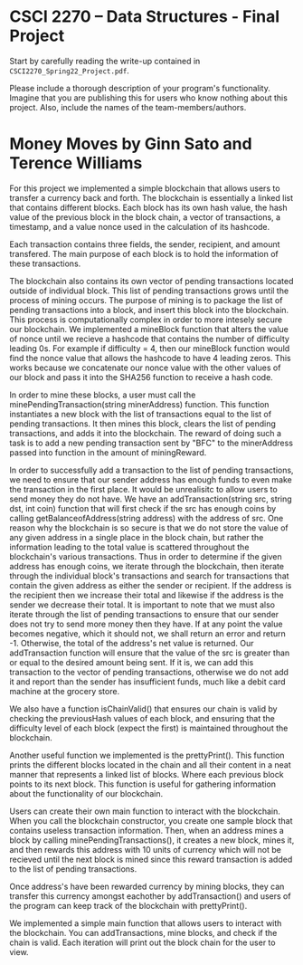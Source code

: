 # CSCI 2270 – Data Structures - Final Project 

Start by carefully reading the write-up contained in `CSCI2270_Spring22_Project.pdf`.

Please include a thorough description of your program's functionality. Imagine that you are publishing this for users who know nothing about this project. Also, include the names of the team-members/authors.


# Money Moves by Ginn Sato and Terence Williams

For this project we implemented a simple blockchain that allows users to transfer a currency back and forth.
The blockchain is essentially a linked list that contains different blocks. Each block has its own hash value, the hash value of the previous block in the block chain, a vector of transactions, a timestamp, and a value nonce used in the calculation of its hashcode. 

Each transaction contains three fields, the sender, recipient, and amount transfered. The main purpose of each block is to hold the information of these transactions. 

The blockchain also contains its own vector of pending transactions located outside of individual block. This list of pending transactions grows until the process of mining occurs. The purpose of mining is to package the list of pending transactions into a block, and insert this block into the blockchain. This process is computationally complex in order to more intesely secure our blockchain. We implemented a mineBlock function that alters the value of nonce until we recieve a hashcode that contains the number of difficulty leading 0s. For example if difficulty = 4, then our mineBlock function would find the nonce value that allows the hashcode to have 4 leading zeros. This works because we concatenate our nonce value with the other values of our block and pass it into the SHA256 function to receive a hash code. 

In order to mine these blocks, a user must call the minePendingTransaction(string minerAddress) function. This function instantiates a new block with the list of transactions equal to the list of pending transactions. It then mines this block, clears the list of pending transactions, and adds it into the blockchain. The reward of doing such a task is to add a new pending transaction sent by "BFC" to the minerAddress passed into function in the amount of miningReward. 

In order to successfully add a transaction to the list of pending transactions, we need to ensure that our sender address has enough funds to even make the transaction in the first place. It would be unrealisitc to allow users to send money they do not have. We have an addTransaction(string src, string dst, int coin) function that will first check if the src has enough coins by calling getBalanceofAddress(string address) with the address of src. One reason why the blockchain is so secure is that we do not store the value of any given address in a single place in the block chain, but rather the information leading to the total value is scattered throughout the blockchain's various transactions. Thus in order to determine if the given address has enough coins, we iterate through the blockchain, then iterate through the individual block's transactions and search for transactions that contain the given address as either the sender or recipient. If the address is the recipient then we increase their total and likewise if the address is the sender we decrease their total. It is important to note that we must also iterate through the list of pending transactions to ensure that our sender does not try to send more money then they have. If at any point the value becomes negative, which it should not, we shall return an error and return -1. Otherwise, the total of the address's net value is returned. Our addTransaction function will ensure that the value of the src is greater than or equal to the desired amount being sent. If it is, we can add this transaction to the vector of pending transactions, otherwise we do not add it and report than the sender has insufficient funds, much like a debit card machine at the grocery store. 

We also have a function isChainValid() that ensures our chain is valid by checking the previousHash values of each block, and ensuring that the difficulty level of each block (expect the first) is maintained throughout the blockchain. 

Another useful function we implemented is the prettyPrint(). This function prints the different blocks located in the chain and all their content in a neat manner that represents a linked list of blocks. Where each previous block points to its next block. This function is useful for gathering information about the functionality of our blockchain. 

Users can create their own main function to interact with the blockchain. When you call the blockchain constructor, you create one sample block that contains useless transaction information. Then, when an address mines a block by calling minePendingTransactions(), it creates a new block, mines it, and then rewards this address with 10 units of currency which will not be recieved until the next block is mined since this reward transaction is added to the list of pending transactions. 

Once address's have been rewarded currency by mining blocks, they can transfer this currency amongst eachother by addTransaction() and users of the program can keep track of the blockchain with prettyPrint(). 

We implemented a simple main function that allows users to interact with the blockchain. You can addTransactions, mine blocks, and check if the chain is valid. Each iteration will print out the block chain for the user to view. 